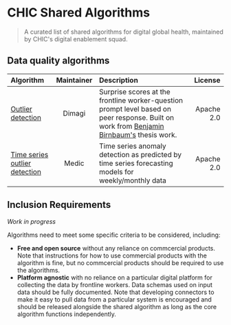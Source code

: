 # CHIC Shared Algorithms
> A curated list of shared algorithms for digital global health, maintained by CHIC's digital enablement squad.

## Data quality algorithms

| Algorithm | Maintainer | Description | License |
| :-------- | :--------: | :--------- | ------: |
| [Outlier detection](https://github.com/dimagi/outlier-detect) | Dimagi | Surprise scores at the frontline worker-question prompt level based on peer response. Built on work from [Benjamin Birnbaum's](https://bbirnbaum.com/) thesis work. | Apache 2.0 |
| [Time series outlier detection](https://github.com/medic/chic-ts-outlierdetect) | Medic | Time series anomaly detection as predicted by time series forecasting models for weekly/monthly data  | Apache 2.0 |

## Inclusion Requirements

_Work in progress_

Algorithms need to meet some specific criteria to be considered, including:

* **Free and open source** without any reliance on commcercial products. Note that instructions for how to use commercial products with the algorithm is fine, but no commcercial products should be required to use the algorithms.
* **Platform agnostic** with no reliance on a particular digital platform for collecting the data by frontline workers. Data schemas used on input data should be fully documented. Note that developing connectors to make it easy to pull data from a particular system is encouraged and should be released alongside the shared algorithm as long as the core algorithm functions independently.

